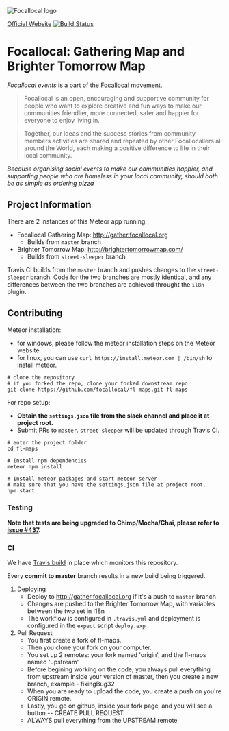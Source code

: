 ![Focallocal logo](http://news.focallocal.org/wp-content/uploads/2015/02/focallocal-very-low-res1-min.png)

[Official Website](http://focallocal.org)
[![Build Status](https://travis-ci.org/focallocal/fl-maps.svg?branch=master)](https://travis-ci.org/focallocal/fl-maps)
# Focallocal: Gathering Map and Brighter Tomorrow Map 

*Focallocal events* is a part of the [Focallocal](http://focallocal.org) movement. 
> Focallocal is an open, encouraging and supportive community for people who want to explore creative and fun ways to make our communities friendlier, more connected, safer and happier for everyone to enjoy living in.

> Together, our ideas and the success stories from community members activities are shared and repeated by other Focallocallers all around the World, each making a positive difference to life in their local community.


*Because organising social events to make our communities happier, and supporting people who are homeless in your local community, should both be as simple as ordering pizza*


## Project Information
There are 2 instances of this Meteor app running:
- Focallocal Gathering Map: http://gather.focallocal.org
    - Builds from `master` branch
- Brighter Tomorrow Map: http://brightertomorrowmap.com/
    - Builds from `street-sleeper` branch

Travis CI builds from the `master` branch and pushes changes to the `street-sleeper` branch.
Code for the two branches are mostly identical, and any differences between the two branches are achieved throught the `il8n` plugin.  

## Contributing

Meteor installation:
- for windows, please follow the meteor installation steps on the Meteor website.
- for linux, you can use `curl https://install.meteor.com | /bin/sh` to install meteor.

```
# clone the repository 
# if you forked the repo, clone your forked downstream repo 
git clone https://github.com/focallocal/fl-maps.git fl-maps
```
For repo setup:
- **Obtain the `settings.json` file from the slack channel and place it at project root.**
- Submit PRs to `master`. `street-sleeper` will be updated through Travis CI. 
```
# enter the project folder
cd fl-maps

# Install npm dependencies
meteor npm install

# Install meteor packages and start meteor server
# make sure that you have the settings.json file at project root.
npm start 
```




### Testing
**Note that tests are being upgraded to Chimp/Mocha/Chai, please refer to [issue #437](https://github.com/focallocal/fl-maps/issues/437).**

<!-- #### Running (old)
Currently we are experimenting with functional tests. On slow machines it's recomended to run the app without tests
    VELOCITY=0 meteor 
If you prefer to run the app with the test framework (executing tests every time you save) then run it with
   
    CHIMP_OPTIONS="--format=pretty --sync=false --browser=firefox" meteor
    

There are few end-to-end Velocity tests located under `tests/`, written in Cucumber. 
[Guidelines for writing Cucumber Velocity tests](velocity.readme.io/v1.0/docs/getting-started-with-cucumber)
Running `meteor` will run meteor app process altogether with **mirror**. 
> Mirrors are used by test frameworks to run tests within. Tests are typically destructive and as such require a different database. Mirrors run a parallel version of your app with a different database as not to intrude on the main development workflow.
  
You can check if the mirror is running - http://localhost:5000
There is some issue when running these tests under default PhantomJS driver, at least on my machine. 
That's why I'm using firefox driver by default. To select another driver you can bypass default Velocity settings.
    export CHIMP_OPTIONS="--format=pretty --sync=false --browser=firefox"
It's documented [here](https://velocity.readme.io/docs/getting-started-with-cucumber#section-chimp-options)
You can disable Velocity tests
    export VELOCITY=0 
    meteor run -->


### CI
We have [Travis build](https://travis-ci.org/focallocal/fl-maps) in place which monitors this repository. 

Every **commit to master** branch results in a new build being triggered. 


1. Deploying 
    * Deploy to http://gather.focallocal.org if it's a push to `master` branch
    * Changes are pushed to the Brighter Tomorrow Map, with variables between the two set in i18n
    * The workflow is configured in `.travis.yml` and deployment is configured in the `expect` script `deploy.exp`
4. Pull Request
    * You first create a fork of fl-maps.
    * Then you clone your fork on your computer.
    * You set up 2 remotes: your fork named 'origin', and the fl-maps named 'upstream'
    * Before begining working on the code, you always pull everything from upstream inside your version of master, then you create a new branch, example - fixingBug32
    * When you are ready to upload the code, you create a push on you're ORIGIN remote.
    * Lastly, you go on github, inside your fork page, and you will see a button -- CREATE PULL REQUEST
    * ALWAYS pull everything from the UPSTREAM remote
